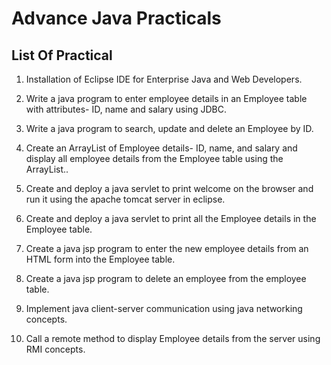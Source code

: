 # Advance Java Practicals

## List Of Practical
1.	Installation of Eclipse IDE for Enterprise Java and Web Developers. 

2.	Write a java program to enter employee details in an Employee table with attributes- ID, name and salary using JDBC. 

3.	Write a java program to search, update and delete an Employee by ID. 

4.	Create an ArrayList of Employee details- ID, name, and salary and display all employee details from the Employee table using the ArrayList.. 

5.	Create and deploy a java servlet to print welcome on the browser and run it using the apache tomcat server in eclipse. 

6.	Create and deploy a java servlet to print all the Employee details in the Employee table. 

7.	Create a java jsp program to enter the new employee details from an HTML form into the Employee table. 

8.	Create a java jsp program to delete an employee from the employee table. 

9.	Implement java client-server communication using java networking concepts. 

10.	Call a remote method to display Employee details from the server using RMI concepts. 
